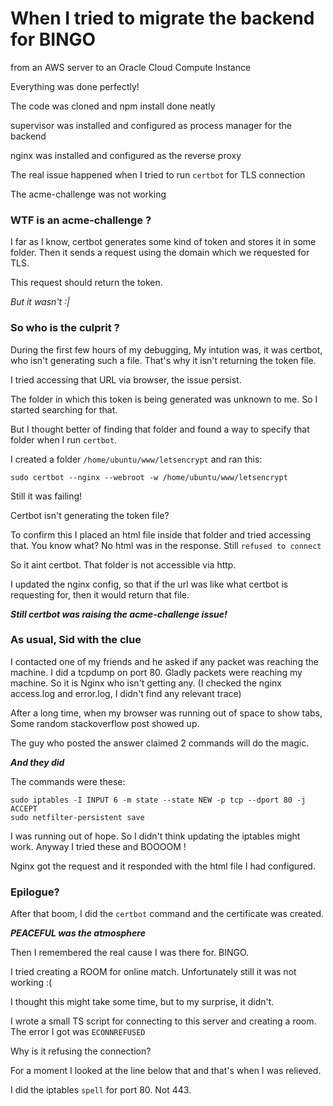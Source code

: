 # When I tried to migrate the backend for BINGO
from an AWS server to an Oracle Cloud Compute Instance

Everything was done perfectly!

The code was cloned and npm install done neatly

supervisor was installed and configured as process manager for the backend

nginx was installed and configured as the reverse proxy

The real issue happened when I tried to run `certbot` for TLS connection

The acme-challenge was not working

### WTF is an acme-challenge ?
I far as I know, certbot generates some kind of token and stores it in some folder. Then it sends a request using the domain which we requested for TLS.

This request should return the token. 

*But it wasn't :|*

### So who is the culprit ?
During the first few hours of my debugging, My intution was, it was certbot, who isn't generating such a file. That's why it isn't returning the token file.

I tried accessing that URL via browser, the issue persist.


The folder in which this token is being generated was unknown to me. So I started searching for that.

But I thought better of finding that folder and found a way to specify that folder when I run `certbot`.

I created a folder  `/home/ubuntu/www/letsencrypt` and ran this: 

`sudo certbot --nginx --webroot -w /home/ubuntu/www/letsencrypt`


Still it was failing!


Certbot isn't generating the token file?


To confirm this I placed an html file inside that folder and tried accessing that. You know what? No html was in the response. Still `refused to connect`

So it aint certbot. That folder is not accessible via http.

I updated the nginx config, so that if the url was like what certbot is requesting for, then it would return that file.

***Still certbot was raising the acme-challenge issue!***

### As usual, Sid with the clue
I contacted one of my friends and he asked if any packet was reaching the machine.
I did a tcpdump on port 80. Gladly packets were reaching my machine. So it is Nginx who isn't getting any. (I checked the nginx access.log and error.log, I didn't find any relevant trace)

After a long time, when my browser was running out of space to show tabs, Some random stackoverflow post showed up. 

The guy who posted the answer claimed 2 commands will do the magic.

***And they did***

The commands were these:
```
sudo iptables -I INPUT 6 -m state --state NEW -p tcp --dport 80 -j ACCEPT
sudo netfilter-persistent save
```
I was running out of hope. So I didn't think updating the iptables might work. Anyway I tried these and BOOOOM !

Nginx got the request and it responded with the html file I had configured.


### Epilogue? 
After that boom, I did the `certbot` command and the certificate was created. 

***PEACEFUL was the atmosphere***

Then I remembered the real cause I was there for. BINGO.

I tried creating a ROOM for online match. Unfortunately still it was not working :(

I thought this might take some time, but to my surprise, it didn't. 

I wrote a small TS script for connecting to this server and creating a room. The error I got was `ECONNREFUSED`

Why is it refusing the connection?

For a moment I looked at the line below that and that's when I was relieved.

I did the iptables `spell` for port 80. Not 443.
